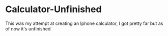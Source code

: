 # Calculator-Unfinished
This was my attempt at creating an Iphone calculator, I got pretty far but as of now it's unfinished
